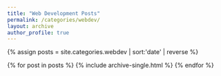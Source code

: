 ```yaml
---
title: "Web Development Posts"
permalink: /categories/webdev/
layout: archive
author_profile: true
---
```


{% assign posts = site.categories.webdev | sort:'date' | reverse %}

{% for post in posts %}
    {% include archive-single.html %}
{% endfor %}
